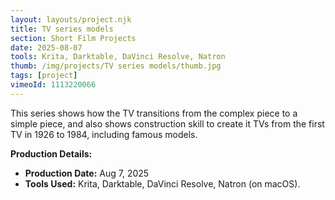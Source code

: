 ```yaml
---
layout: layouts/project.njk
title: TV series models
section: Short Film Projects
date: 2025-08-07
tools: Krita, Darktable, DaVinci Resolve, Natron
thumb: /img/projects/TV series models/thumb.jpg
tags: [project]
vimeoId: 1113220066
---
```

This series shows how the TV transitions from the complex piece to a simple piece, and also
shows construction skill to create it 
TVs from the first TV in 1926 to 1984, including famous models.

**Production Details:**
- **Production Date:** Aug 7, 2025
- **Tools Used:**  Krita, Darktable, DaVinci Resolve, Natron  (on macOS).

